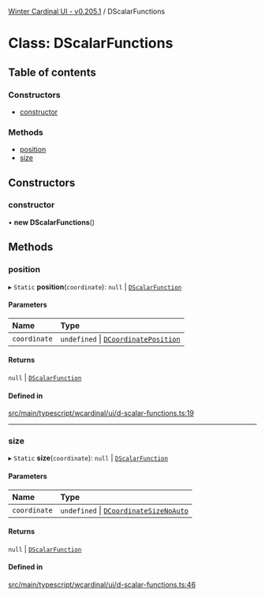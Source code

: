 [Winter Cardinal UI - v0.205.1](../index.md) / DScalarFunctions

# Class: DScalarFunctions

## Table of contents

### Constructors

- [constructor](DScalarFunctions.md#constructor)

### Methods

- [position](DScalarFunctions.md#position)
- [size](DScalarFunctions.md#size)

## Constructors

### constructor

• **new DScalarFunctions**()

## Methods

### position

▸ `Static` **position**(`coordinate`): ``null`` \| [`DScalarFunction`](../index.md#dscalarfunction)

#### Parameters

| Name | Type |
| :------ | :------ |
| `coordinate` | `undefined` \| [`DCoordinatePosition`](../index.md#dcoordinateposition) |

#### Returns

``null`` \| [`DScalarFunction`](../index.md#dscalarfunction)

#### Defined in

[src/main/typescript/wcardinal/ui/d-scalar-functions.ts:19](https://github.com/winter-cardinal/winter-cardinal-ui/blob/v0.205.1/src/main/typescript/wcardinal/ui/d-scalar-functions.ts#L19)

___

### size

▸ `Static` **size**(`coordinate`): ``null`` \| [`DScalarFunction`](../index.md#dscalarfunction)

#### Parameters

| Name | Type |
| :------ | :------ |
| `coordinate` | `undefined` \| [`DCoordinateSizeNoAuto`](../index.md#dcoordinatesizenoauto) |

#### Returns

``null`` \| [`DScalarFunction`](../index.md#dscalarfunction)

#### Defined in

[src/main/typescript/wcardinal/ui/d-scalar-functions.ts:46](https://github.com/winter-cardinal/winter-cardinal-ui/blob/v0.205.1/src/main/typescript/wcardinal/ui/d-scalar-functions.ts#L46)
